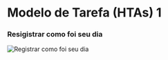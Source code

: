 # Modelo de Tarefa (HTAs) 1
### Resigistrar como foi seu dia
![Registrar como foi seu dia](https://github.com/user-attachments/assets/2ee9d7de-aaf3-4ab3-b69c-faadfda957f1)


